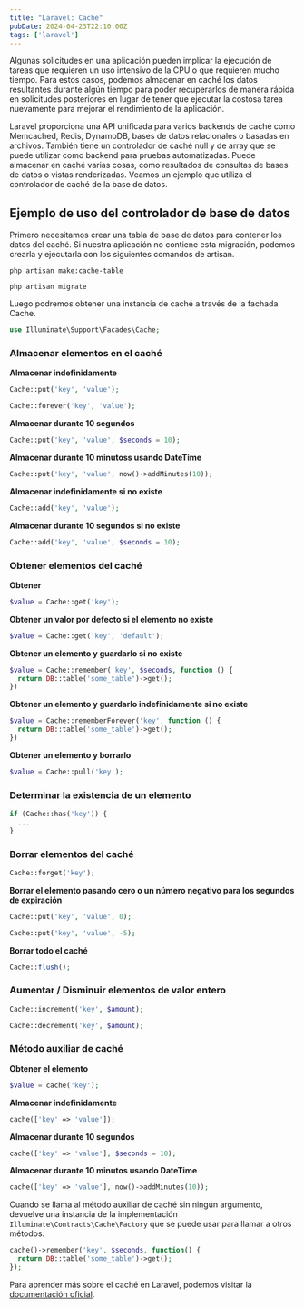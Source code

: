 ```yaml
---
title: "Laravel: Caché"
pubDate: 2024-04-23T22:10:00Z
tags: ['laravel']
---
```

Algunas solicitudes en una aplicación pueden implicar la ejecución de tareas que requieren un uso intensivo de la CPU o que requieren mucho tiempo. Para estos casos, podemos almacenar en caché los datos resultantes durante algún tiempo para poder recuperarlos de manera rápida en solicitudes posteriores en lugar de tener que ejecutar la costosa tarea nuevamente para mejorar el rendimiento de la aplicación.

Laravel proporciona una API unificada para varios backends de caché como Memcached, Redis, DynamoDB, bases de datos relacionales o basadas en archivos. También tiene un controlador de caché null y de array que se puede utilizar como backend para pruebas automatizadas. Puede almacenar en caché varias cosas, como resultados de consultas de bases de datos o vistas renderizadas. Veamos un ejemplo que utiliza el controlador de caché de la base de datos.


## Ejemplo de uso del controlador de base de datos
Primero necesitamos crear una tabla de base de datos para contener los datos del caché. Si nuestra aplicación no contiene esta migración, podemos crearla y ejecutarla con los siguientes comandos de artisan.
```shell
php artisan make:cache-table

php artisan migrate
```

Luego podremos obtener una instancia de caché a través de la fachada Cache.
```php
use Illuminate\Support\Facades\Cache;
```

### Almacenar elementos en el caché
**Almacenar indefinidamente**
```php
Cache::put('key', 'value');

Cache::forever('key', 'value');
```
**Almacenar durante 10 segundos**
```php
Cache::put('key', 'value', $seconds = 10);
```
**Almacenar durante 10 minutoss usando DateTime**
```php
Cache::put('key', 'value', now()->addMinutes(10));
```
**Almacenar indefinidamente si no existe**
```php
Cache::add('key', 'value');
```
**Almacenar durante 10 segundos si no existe**
```php
Cache::add('key', 'value', $seconds = 10);
```

### Obtener elementos del caché
**Obtener**
```php
$value = Cache::get('key');
```
**Obtener un valor por defecto si el elemento no existe**
```php
$value = Cache::get('key', 'default');
```
**Obtener un elemento y guardarlo si no existe**
```php
$value = Cache::remember('key', $seconds, function () {
  return DB::table('some_table')->get();
})
```
**Obtener un elemento y guardarlo indefinidamente si no existe**
```php
$value = Cache::rememberForever('key', function () {
  return DB::table('some_table')->get();
})
```
**Obtener un elemento y borrarlo**
```php
$value = Cache::pull('key');
```

### Determinar la existencia de un elemento
```php
if (Cache::has('key')) {
  ...
}
```

### Borrar elementos del caché
```php
Cache::forget('key');
```
**Borrar el elemento pasando cero o un número negativo para los segundos de expiración**
```php
Cache::put('key', 'value', 0);

Cache::put('key', 'value', -5);
```
**Borrar todo el caché**
```php
Cache::flush();
```

### Aumentar / Disminuir elementos de valor entero
```php
Cache::increment('key', $amount);

Cache::decrement('key', $amount);
```

### Método auxiliar de caché
**Obtener el elemento**
```php
$value = cache('key');
```
**Almacenar indefinidamente**
```php
cache(['key' => 'value']);
```
**Almacenar durante 10 segundos**
```php
cache(['key' => 'value'], $seconds = 10);
```
**Almacenar durante 10 minutos usando DateTime**
```php
cache(['key' => 'value'], now()->addMinutes(10));
```

Cuando se llama al método auxiliar de caché sin ningún argumento, devuelve una instancia de la implementación `Illuminate\Contracts\Cache\Factory` que se puede usar para llamar a otros métodos.
```php
cache()->remember('key', $seconds, function() {
  return DB::table('some_table')->get();
});
```

Para aprender más sobre el caché en Laravel, podemos visitar la <a href="https://laravel.com/docs/11.x/cache" target="_blank">documentación oficial</a>.